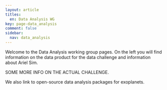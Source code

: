 ```yaml
---
layout: article
titles:
  en: Data Analysis WG
key: page-data_analysis
comment: false
sidebar:
  nav: data_analysis
---
```



Welcome to the Data Analysis working group pages. On the left you will find information on the data product for the data challenge and information about Ariel Sim.

SOME MORE INFO ON THE ACTUAL CHALLENGE.


We also link to open-source data analysis packages for exoplanets.
